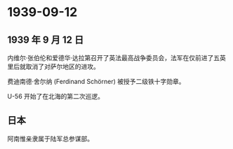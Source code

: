 # 1939-09-12

## 1939 年 9 月 12 日

内维尔·张伯伦和爱德华·达拉第召开了英法最高战争委员会，法军在仅前进了五英里后就取消了对萨尔地区的进攻。

费迪南德·舍尔纳 (Ferdinand Schörner) 被授予二级铁十字勋章。

U-56 开始了在北海的第二次巡逻。

## 日本

阿南惟亲隶属于陆军总参谋部。

